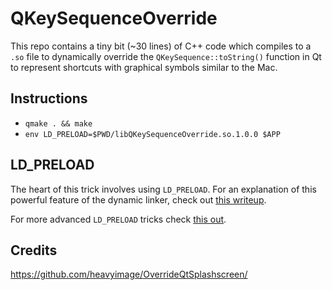 # QKeySequenceOverride

This repo contains a tiny bit (~30 lines) of C++ code which compiles to a `.so` file to dynamically override the `QKeySequence::toString()` function in Qt to represent shortcuts with graphical symbols similar to the Mac.

## Instructions
* `qmake . && make`
* `env LD_PRELOAD=$PWD/libQKeySequenceOverride.so.1.0.0 $APP`

## LD_PRELOAD
The heart of this trick involves using `LD_PRELOAD`.  For an explanation of this powerful feature of the dynamic linker, check out [this writeup](https://rafalcieslak.wordpress.com/2013/04/02/dynamic-linker-tricks-using-ld_preload-to-cheat-inject-features-and-investigate-programs/).

For more advanced `LD_PRELOAD` tricks check [this out](http://www.goldsborough.me/c/low-level/kernel/2016/08/29/16-48-53-the_-ld_preload-_trick/).

## Credits

https://github.com/heavyimage/OverrideQtSplashscreen/
